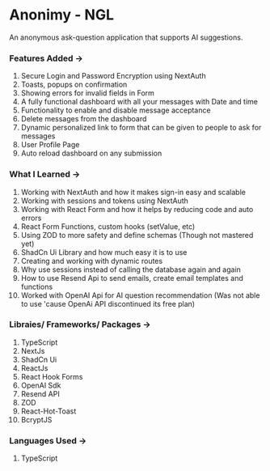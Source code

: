 # Anonimy - NGL
An anonymous ask-question application that supports AI suggestions.

### Features Added ->
1) Secure Login and Password Encryption using NextAuth
2) Toasts, popups on confirmation
3) Showing errors for invalid fields in Form
4) A fully functional dashboard with all your messages with Date and time
5) Functionality to enable and disable message acceptance
6) Delete messages from the dashboard
7) Dynamic personalized link to form that can be given to people to ask for messages
8) User Profile Page
9) Auto reload dashboard on any submission

### What I Learned ->
1) Working with NextAuth and how it makes sign-in easy and scalable
2) Working with sessions and tokens using NextAuth
4) Working with React Form and how it helps by reducing code and auto errors
5) React Form Functions, custom hooks (setValue, etc)
6) Using ZOD to more safety and define schemas (Though not mastered yet)
7) ShadCn Ui Library and how much easy it is to use
8) Creating and working with dynamic routes
9) Why use sessions instead of calling the database again and again
10) How to use Resend Api to send emails, create email templates and functions
11) Worked with OpenAI Api for AI question recommendation (Was not able to use 'cause OpenAi API discontinued its free plan)

### Libraies/ Frameworks/ Packages ->
1) TypeScript
2) NextJs
3) ShadCn Ui
4) ReactJs
5) React Hook Forms
6) OpenAI Sdk
7) Resend API
8) ZOD
9) React-Hot-Toast
10) BcryptJS

### Languages Used ->
1) TypeScript
